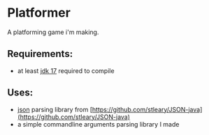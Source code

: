 # Platformer
 
A platforming game i'm making.

## Requirements:
- at least [jdk 17](https://jdk.java.net/17/) required to compile

## Uses:
- [json](https:://json-en.html) parsing library from [https://github.com/stleary/JSON-java](https://github.com/stleary/JSON-java)
- a simple commandline arguments parsing library I made
